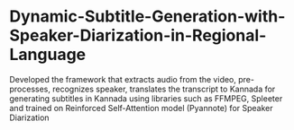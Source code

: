 # Dynamic-Subtitle-Generation-with-Speaker-Diarization-in-Regional-Language
Developed the framework that extracts audio from the video, pre-processes, recognizes speaker, translates the transcript to Kannada for generating subtitles in Kannada using libraries such as FFMPEG, Spleeter and trained on Reinforced Self-Attention model (Pyannote) for Speaker  Diarization
